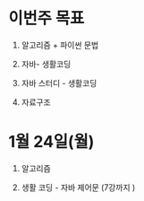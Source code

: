 # 이번주 목표
1. 알고리즘  + 파이썬 문법

2. 자바- 생활코딩  

3. 자바 스터디 - 생활코딩

4. 자료구조


# 1월 24일(월)

1. 알고리즘

2. 생활 코딩 - 자바 제어문 (7강까지 )
